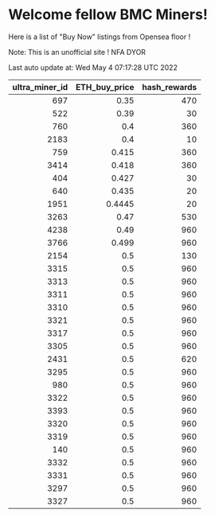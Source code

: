 # Welcome fellow BMC Miners!
Here is a list of "Buy Now" listings from Opensea floor !

Note: This is an unofficial site ! NFA DYOR


Last auto update at: Wed May  4 07:17:28 UTC 2022


|   ultra_miner_id |   ETH_buy_price |   hash_rewards |
|-----------------:|----------------:|---------------:|
|              697 |          0.35   |            470 |
|              522 |          0.39   |             30 |
|              760 |          0.4    |            360 |
|             2183 |          0.4    |             10 |
|              759 |          0.415  |            360 |
|             3414 |          0.418  |            360 |
|              404 |          0.427  |             30 |
|              640 |          0.435  |             20 |
|             1951 |          0.4445 |             20 |
|             3263 |          0.47   |            530 |
|             4238 |          0.49   |            960 |
|             3766 |          0.499  |            960 |
|             2154 |          0.5    |            130 |
|             3315 |          0.5    |            960 |
|             3313 |          0.5    |            960 |
|             3311 |          0.5    |            960 |
|             3310 |          0.5    |            960 |
|             3321 |          0.5    |            960 |
|             3317 |          0.5    |            960 |
|             3305 |          0.5    |            960 |
|             2431 |          0.5    |            620 |
|             3295 |          0.5    |            960 |
|              980 |          0.5    |            960 |
|             3322 |          0.5    |            960 |
|             3393 |          0.5    |            960 |
|             3320 |          0.5    |            960 |
|             3319 |          0.5    |            960 |
|              140 |          0.5    |            960 |
|             3332 |          0.5    |            960 |
|             3331 |          0.5    |            960 |
|             3297 |          0.5    |            960 |
|             3327 |          0.5    |            960 |